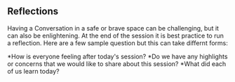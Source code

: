 ## Reflections

Having a Conversation in a safe or brave space can be challenging, but it can also be enlightening.  At the end of the session it is best practice to run a reflection. Here are a few sample question but this can take differnt forms:

*How is everyone feeling after today's session?
*Do we have any highlights or concerns that we would like to share about this session?
*What did each of us learn today?
